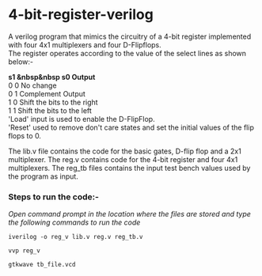 # 4-bit-register-verilog
A verilog program that mimics the circuitry of a 4-bit register implemented with four 4x1 multiplexers and four D-Flipflops.  
The register operates according to the value of the select lines as shown below:-  
  
**s1 &nbsp&nbsp s0         Output**   
0                  0          No change  
0                  1          Complement Output  
1                  0          Shift the bits to the right  
1                  1          Shift the bits to the left    
'Load' input is used to enable the D-FlipFlop.  
'Reset' used to remove don't care states and set the initial values of the flip flops to 0.  
  
The lib.v file contains the code for the basic gates, D-flip flop and a 2x1 multiplexer. The reg.v contains code for the 4-bit register and four 4x1 multiplexers. The reg_tb files contains the input test bench values used by the program as input.  
 
### Steps to run the code:-      
 _Open command prompt in the location where the files are stored and type the following commands to run the code_
 
 ``` 
 iverilog -o reg_v lib.v reg.v reg_tb.v  
 ``` 
 ``` 
 vvp reg_v  
 ```
``` 
gtkwave tb_file.vcd 
``` 
